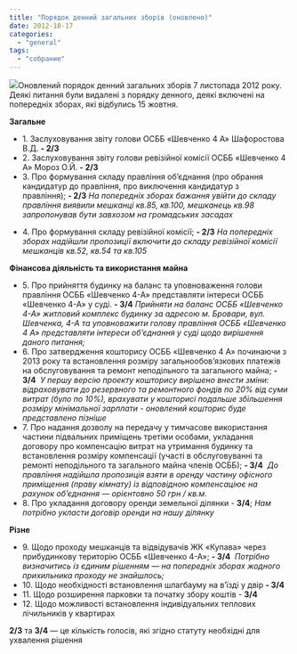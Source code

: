 ```yaml
---
title: "Порядок денний загальних зборів (оновлено)"
date: 2012-10-17
categories: 
  - "general"
tags: 
  - "собрание"
---
```


[![](http://shevchenko4a.brovary.org/wp-content/uploads/2012/10/1301661928_timetable.png)](http://shevchenko4a.brovary.org/wp-content/uploads/2012/10/1301661928_timetable.png)Оновлений порядок денний загальних зборів 7 листопада 2012 року. Деякі питання були видалені з порядку денного, деякі включені на попередніх зборах, які відбулись 15 жовтня.

**Загальне**

- 1\. Заслуховування звіту голови ОСББ «Шевченко 4 А» Шафоростова В.Д. **\- 2/3**
- 2\. Заслуховування звіту голови ревізійної комісії ОСББ «Шевченко 4 А» Мороз О.Й. **\- 2/3**
- 3\. Про формування складу правління об’єднання (про обрання кандидатур до правління, про виключення кандидатур з правління); **\- 2/3** _На попередніх зборах бажання увійти до складу правління виявили мешканці кв.85, кв.100, мешканець кв.98 запропонував бути завхозом на громадських засадах_

<!--more-->

- 4\. Про формування складу ревізійної комісії; **\- 2/3** _На попередніх зборах надійшли пропозиції включити до складу ревізійної комісії мешканців кв.52, кв.54 та кв.105_

**Фінансова діяльність та використання майна**

- 5\. Про прийняття будинку на баланс та уповноваження голови правління ОСББ «Шевченко 4-А» представляти інтереси ОСББ «Шевченко 4-А» у суді. **\- 3/4** _Прийняти на баланс ОСББ «Шевченко 4-А» житловий комплекс будинку за адресою м. Бровари, вул. Шевченка, 4-А та уповноважити голову правління ОСББ «Шевченко 4 А» представляти інтереси об’єднання у суді щодо вирішення даного питання;_
- 6\. Про затвердження кошторису ОСББ «Шевченко 4 А» починаючи з 2013 року та встановлення розміру загальнообов’язкових платежів на обслуговування та ремонт неподільного та загального майна; **\- 3/4**  _У першу версію проекту кошторису вирішено внести зміни: відраховувати до резервного та ремонтного фондів по 20% від суми витрат (було по 10%), врахувати у кошторисі подальше збільшення розміру мінімальної зарплати - оновлений кошторис буде представлено пізніше_ 
- 7\. Про надання дозволу на передачу у тимчасове використання частини підвальних приміщень третіми особами, укладання договору про компенсацію витрат на утримання будинку та встановлення розміру компенсації (участі в обслуговуванні та ремонті неподільного та загального майна членів ОСББ); **\- 3/4**  _До правління надійшла пропозиція взяти в оренду частину офісного приміщення (праву кімнату) із відповідною компенсаціює на рахунок об’єднання — орієнтовно 50 грн / кв.м._
- 8\. Про укладання договору оренди земельної ділянки - **3/4**; _Нам потрібно укласти договір оренди на нашу ділянку_

**Різне**

- 9\. Щодо проходу мешканців та відвідувачів ЖК «Купава» через прибудинкову територію ОСББ «Шевченко 4-А»; **\- 3/4**  _Потрібно визначитись із єдиним рішенням — на попередніх зборах жодного прихильника проходу не знайшлось;_
- 10\. Щодо необхідності встановлення шлагбауму на в’їзді у двір **\- 3/4**
- 11\. Щодо розширення парковки та початку збору коштів - **3/4**
- 12\. Щодо можливості встановлення індивідуальних теплових лічильників у квартирах

**2/3** та **3/4** — це кількість голосів, які згідно статуту необхідні для ухвалення рішення

